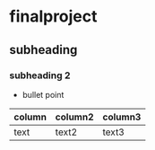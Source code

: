 # finalproject

## subheading

### subheading 2

- bullet point

|column|column2|column3|
|------|-------|------|
|text|text2|text3|
